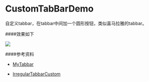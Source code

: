 # CustomTabBarDemo
自定义tabbar，在tabbar中间加一个圆形按钮，类似喜马拉雅的tabbar。


####效果如下

![](https://github.com/zfx5130/CustomTabBarDemo/master/demo.gif)


####参考资料

- [MyTabbar](https://github.com/singer1026/MyTabbar)

- [IrregularTabbarCustom](https://github.com/singer1026/IrregularTabbarCustom)